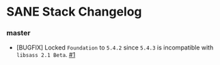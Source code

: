 # SANE Stack Changelog

### master

* [BUGFIX] Locked `Foundation` to `5.4.2` since `5.4.3` is incompatible with `libsass 2.1 Beta`. [#1](https://github.com/artificialio/sane/issues/1)
